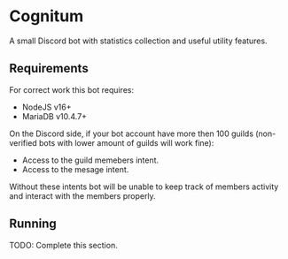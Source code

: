 # Cognitum

A small Discord bot with statistics collection and useful utility features.

## Requirements

For correct work this bot requires:

+ NodeJS v16+
+ MariaDB v10.4.7+

On the Discord side, if your bot account have more then 100 guilds (non-verified bots with lower amount of guilds will work fine):

+ Access to the guild memebers intent.
+ Access to the mesage intent.

Without these intents bot will be unable to keep track of members activity and interact with the members properly.

## Running

TODO: Complete this section.
